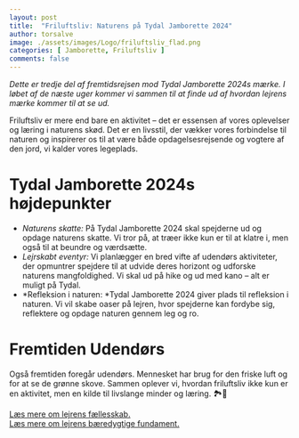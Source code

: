 ```yaml
---
layout: post
title:  "Friluftsliv: Naturens på Tydal Jamborette 2024"
author: torsalve
image: ./assets/images/Logo/friluftsliv_flad.png
categories: [ Jamborette, Friluftsliv ]
comments: false
---
```


*Dette er tredje del af fremtidsrejsen mod Tydal Jamborette 2024s mærke. I løbet af de næste uger kommer vi sammen til at finde ud af hvordan lejrens mærke kommer til at se ud.*

Friluftsliv er mere end bare en aktivitet – det er essensen af vores oplevelser og læring i naturens skød. Det er en livsstil, der vækker vores forbindelse til naturen og inspirerer os til at være både opdagelsesrejsende og vogtere af den jord, vi kalder vores legeplads.

# Tydal Jamborette 2024s højdepunkter
- *Naturens skatte:* På Tydal Jamborette 2024 skal spejderne ud og opdage naturens skatte. Vi tror på, at træer ikke kun er til at klatre i, men også til at beundre og værdsætte.
- *Lejrskabt eventyr:* Vi planlægger en bred vifte af udendørs aktiviteter, der opmuntrer spejdere til at udvide deres horizont og udforske naturens mangfoldighed. Vi skal ud på hike og ud med kano – alt er muligt på Tydal.
- *Refleksion i naturen: *Tydal Jamborette 2024 giver plads til refleksion i naturen. Vi vil skabe oaser på lejren, hvor spejderne kan fordybe sig, reflektere og opdage naturen gennem leg og ro.

# Fremtiden Udendørs
Også fremtiden foregår udendørs. Mennesket har brug for den friske luft og for at se de grønne skove. Sammen oplever vi, hvordan friluftsliv ikke kun er en aktivitet, men en kilde til livslange minder og læring. 🏞️🌲


[Læs mere om lejrens fællesskab.](/om-fællesskab)<br>
[Læs mere om lejrens bæredygtige fundament.](/om-bæredygtighed)<br>
<!-- [Læs mere om lejrens mærke.](/om-mærket) -->
